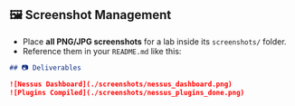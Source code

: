 ## 🖼️ Screenshot Management

- Place **all PNG/JPG screenshots** for a lab inside its `screenshots/` folder.  
- Reference them in your `README.md` like this:

```markdown
## 📷 Deliverables

![Nessus Dashboard](./screenshots/nessus_dashboard.png)
![Plugins Compiled](./screenshots/nessus_plugins_done.png)
